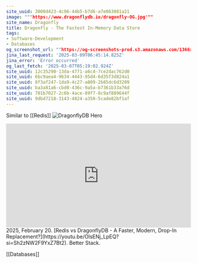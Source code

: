 ```yaml
---
site_uuid: 3000d423-4c96-44b5-b7d6-a7e063081a21
image: ""'https://www.dragonflydb.io/dragonfly-OG.jpg'""
site_name: Dragonfly
title: Dragonfly - The Fastest In-Memory Data Store
tags:
- Software-Development
- Databases
og_screenshot_url: ""https://og-screenshots-prod.s3.amazonaws.com/1366x768/80/false/726d774f288ee4d541376fd94a2b388f887468a19755795cff1fc8e0107763e9.jpeg""
jina_last_request: '2025-03-09T06:45:14.825Z'
jina_error: 'Error occurred'
og_last_fetch: '2025-03-07T05:19:02.924Z'
site_uuid: 12c35290-13da-4771-a6c4-7ce2dac762d0
site_uuid: 6bc9aea4-9634-4443-95d4-6d35f3d824a1
site_uuid: 8f3af247-1da9-4c27-a809-2b85dc6d3209
site_uuid: ba3a81a6-cbd0-436c-9a5a-b7361b33a76d
site_uuid: 701b7027-2c6b-4ace-89f7-8c9af889644f
site_uuid: 9dbd7218-3143-4824-a350-5cade82bf1af
---
```

Similar to [[Redis]]
![DragonflyDB Hero](https://i.imgur.com/XEncpr6.png)

<iframe 
  style="aspect-ratio:16/9;width:100%;height:auto" 
  src="https://www.youtube.com/embed/OlsENj_LpEQ?si=Sh2zNW2F9YxZ7Bt2" 
  title="YouTube video player" 
  frameborder="0" 
  allow="accelerometer; autoplay; clipboard-write; encrypted-media; gyroscope; picture-in-picture; web-share" 
  referrerpolicy="strict-origin-when-cross-origin" 
  allowfullscreen
></iframe>
2025, February 20. [Redis vs DragonflyDB - A Faster, Modern, Drop-In Replacement?](https://youtu.be/OlsENj_LpEQ?si=Sh2zNW2F9YxZ7Bt2). Better Stack.

[[Databases]]

